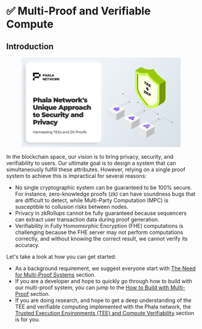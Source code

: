 # ✅ Multi-Proof and Verifiable Compute

## Introduction

<figure><img src="../../.gitbook/assets/Intro-Multi-Proof.png" alt=""><figcaption></figcaption></figure>

In the blockchain space, our vision is to bring privacy, security, and verifiability to users. Our ultimate goal is to design a system that can simultaneously fulfill these attributes. However, relying on a single proof system to achieve this is impractical for several reasons:

- No single cryptographic system can be guaranteed to be 100% secure. For instance, zero-knowledge proofs (zk) can have soundness bugs that are difficult to detect, while Multi-Party Computation (MPC) is susceptible to collusion risks between nodes.
- Privacy in zkRollups cannot be fully guaranteed because sequencers can extract user transaction data during proof generation.
- Verifiability in Fully Homomorphic Encryption (FHE) computations is challenging because the FHE server may not perform computations correctly, and without knowing the correct result, we cannot verify its accuracy.

Let's take a look at how you can get started:

- As a background requirement, we suggest everyone start with [The Need for Multi-Proof Systems](./why-multi-proof-and-what-we-can-help.md) section.
- If you are a developer and hope to quickly go through how to build with our multi-proof system, you can jump to the [How to Build with Multi-Proof](./how-to-build-with-multi-proof.md) section.
- If you are doing research, and hope to get a deep understanding of the TEE and verifiable computing implemented with the Phala network, the [Trusted Execution Environments (TEE) and Compute Verifiability](./trusted-execution-environments-tee-and-compute-verifiability.md) section is for you.
